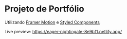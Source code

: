 # Projeto de Portfólio

Utilizando [Framer Motion](https://www.framer.com/motion/) e [Styled Components](https://styled-components.com/)

Live preview: https://eager-nightingale-8e9bf1.netlify.app/
